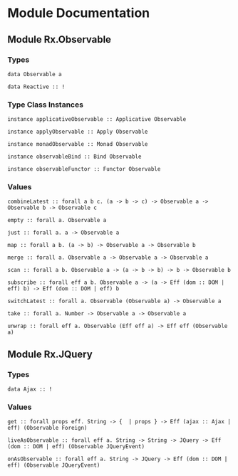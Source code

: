 # Module Documentation

## Module Rx.Observable

### Types

    data Observable a

    data Reactive :: !


### Type Class Instances

    instance applicativeObservable :: Applicative Observable

    instance applyObservable :: Apply Observable

    instance monadObservable :: Monad Observable

    instance observableBind :: Bind Observable

    instance observableFunctor :: Functor Observable


### Values

    combineLatest :: forall a b c. (a -> b -> c) -> Observable a -> Observable b -> Observable c

    empty :: forall a. Observable a

    just :: forall a. a -> Observable a

    map :: forall a b. (a -> b) -> Observable a -> Observable b

    merge :: forall a. Observable a -> Observable a -> Observable a

    scan :: forall a b. Observable a -> (a -> b -> b) -> b -> Observable b

    subscribe :: forall eff a b. Observable a -> (a -> Eff (dom :: DOM | eff) b) -> Eff (dom :: DOM | eff) b

    switchLatest :: forall a. Observable (Observable a) -> Observable a

    take :: forall a. Number -> Observable a -> Observable a

    unwrap :: forall eff a. Observable (Eff eff a) -> Eff eff (Observable a)


## Module Rx.JQuery

### Types

    data Ajax :: !


### Values

    get :: forall props eff. String -> {  | props } -> Eff (ajax :: Ajax | eff) (Observable Foreign)

    liveAsObservable :: forall eff a. String -> String -> JQuery -> Eff (dom :: DOM | eff) (Observable JQueryEvent)

    onAsObservable :: forall eff a. String -> JQuery -> Eff (dom :: DOM | eff) (Observable JQueryEvent)



